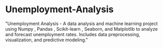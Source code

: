 # Unemployment-Analysis
"Unemployment Analysis - A data analysis and machine learning project using Numpy , Pandas , Scikit-learn , Seaborn, and Matplotlib to analyze and forecast unemployment rates. Includes data preprocessing, visualization, and predictive modeling."
